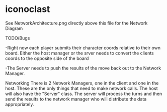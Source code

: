 iconoclast
==========

See NetworkArchitecture.png directly above this file for the Network Diagram

TODO/Bugs

-Right now each player submits their character coords relative to their own board. Either the host manager or the srver needs to convert the clients coords to the opposite side of the board

-The Server needs to push the results of the move back out to the Network Manager.

Networking
There is 2 Network Managers, one in the client and one in the host. These are the only things that need to make network calls. The host will also have the "Server" class. The server will process the turns and then send the results to the network manager who will distribute the data appropriately.
